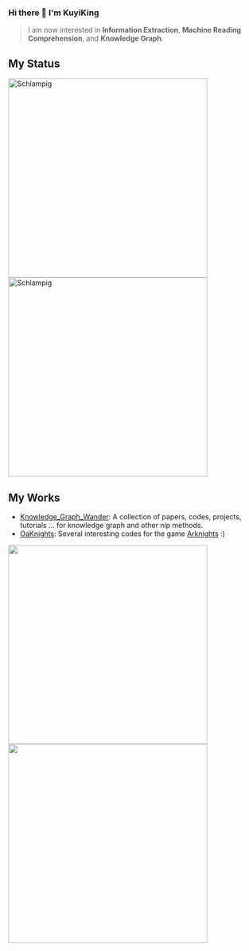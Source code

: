 ### Hi there 👋 I'm KuyiKing

> I am now interested in **Information Extraction**, **Machine Reading Comprehension**, and **Knowledge Graph**.

## My Status
<img align="left" width="400" src="https://github-readme-stats.vercel.app/api?username=Schlampig&theme=prussian&show_icons=true" alt="Schlampig" />
<img align="center" width="400" src="https://github-readme-stats.vercel.app/api/top-langs/?username=Schlampig&theme=prussian&layout=compact&hide=html,asp,jupyter notebook" alt="Schlampig" />

## My Works
- [Knowledge_Graph_Wander](https://github.com/Schlampig/Knowledge_Graph_Wander): A collection of papers, codes, projects, tutorials ... for knowledge graph and other nlp methods.
- [OaKnights](https://github.com/Schlampig/OaKnights): Several interesting codes for the game [Arknights](https://ak.hypergryph.com/index) :)
<img align="left"  width="400" src="https://github-readme-stats.vercel.app/api/pin/?username=Schlampig&repo=Knowledge_Graph_Wander&theme=prussian" />
<img align="center"  width="400" src="https://github-readme-stats.vercel.app/api/pin/?username=Schlampig&repo=OaKnights&theme=prussian" />





